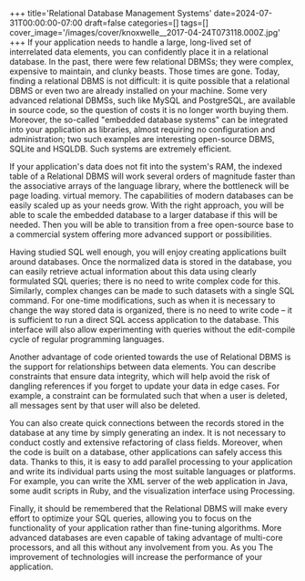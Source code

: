 +++
title='Relational Database Management Systems'
date=2024-07-31T00:00:00-07:00
draft=false
categories=[]
tags=[]
cover_image='/images/cover/knoxwelle__2017-04-24T073118.000Z.jpg'
+++
If your application needs to handle a large, long-lived set of interrelated data elements, you can confidently place it in a relational database. In the past, there were few relational DBMSs; they were complex, expensive to maintain, and clunky beasts. Those times are gone. Today, finding a relational DBMS is not difficult: it is quite possible that a relational DBMS or even two are already installed on your machine. Some very advanced relational DBMSs, such
like MySQL and PostgreSQL, are available in source code, so the question of costs
it is no longer worth buying them. Moreover, the so-called "embedded database systems" can be integrated into your application as libraries,
almost requiring no configuration and administration; two such examples are
interesting open-source DBMS, SQLite and HSQLDB. Such systems are extremely efficient.

If your application's data does not fit into the system's RAM, the indexed table of a Relational DBMS will work several orders of magnitude faster than the associative arrays of the language library, where the bottleneck will be page loading.
virtual memory. The capabilities of modern databases can be easily scaled up as your needs grow. With the right approach, you will be able to
scale the embedded database to a larger database if
this will be needed. Then you will be able to transition from a free open-source base to a commercial system offering more advanced support or
possibilities.

Having studied SQL well enough, you will enjoy creating applications built around databases. Once the normalized data is stored in the database, you can easily retrieve actual information about this data using clearly formulated SQL queries; there is no need to write complex code for this. Similarly, complex changes can be made to such datasets with a single SQL command. For one-time modifications, such as when it is necessary to change the way stored data is organized, there is no need to write code – it is sufficient to run a direct SQL access application to the database. This interface will also allow experimenting with queries without the edit-compile cycle of regular programming languages.

Another advantage of code oriented towards the use of Relational DBMS is the support for relationships between data elements. You can describe constraints that ensure data integrity, which will help avoid the risk of dangling references if you forget to update your data in edge cases. For example, a constraint can be formulated such that when a user is deleted, all messages sent by that user will also be deleted.

You can also create quick connections between the records stored in the database at any time by simply generating an index. It is not necessary to conduct costly and extensive refactoring of class fields. Moreover, when the code is built on a database, other applications can safely access this data. Thanks to this, it is easy to add parallel processing to your application and write its individual parts using the most suitable languages or platforms. For example, you can write the XML server of the web application in Java, some audit scripts in Ruby, and the visualization interface using Processing.

Finally, it should be remembered that the Relational DBMS will make every effort to optimize your SQL queries, allowing you to focus on the functionality of your application rather than fine-tuning algorithms. More advanced databases are even capable of taking advantage of multi-core processors, and all this without any involvement from you. As you
The improvement of technologies will increase the performance of your application.